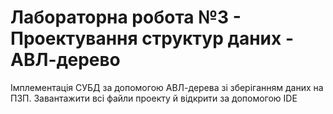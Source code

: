 # Лабораторна робота №3 - Проектування структур даних - АВЛ-дерево
Імплементація СУБД за допомогою АВЛ-дерева зі зберіганням даних на ПЗП. Завантажити всі файли проекту й відкрити за допомогою IDE
